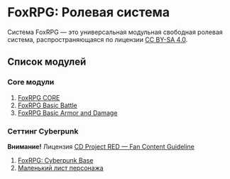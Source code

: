 # FoxRPG: Ролевая система

Система FoxRPG — это универсальная модульная свободная ролевая система, распространяющаяся по лицензии [CC BY⁠-⁠SA 4⁠.⁠0](https://creativecommons.org/licenses/by-sa/4.0/).

## Список модулей

### Core модули

1. [FoxRPG CORE](https://github.com/KizhiFox/FoxRPG-TTRPG-system/blob/main/core/FoxRPG%20CORE.md)
2. [FoxRPG Basic Battle](https://github.com/KizhiFox/FoxRPG-TTRPG-system/blob/main/core/FoxRPG%20Basic%20Battle.md)
3. [FoxRPG Basic Armor and Damage](https://github.com/KizhiFox/FoxRPG-TTRPG-system/blob/main/core/FoxRPG%20Basic%20Armor%20and%20Damage.md)

### Сеттинг Cyberpunk

**Внимание!** Лицензия [CD Project RED — Fan Content Guideline](https://cdprojektred.com/en/fan-content)

1. [FoxRPG: Cyberpunk Base](https://github.com/KizhiFox/FoxRPG-TTRPG-system/blob/main/cyberpunk/FoxRPG:%20Cyberpunk%20Base.md)
2. [Маленький лист персонажа](https://github.com/KizhiFox/FoxRPG-TTRPG-system/blob/main/cyberpunk/small%20charsheet.pdf)
